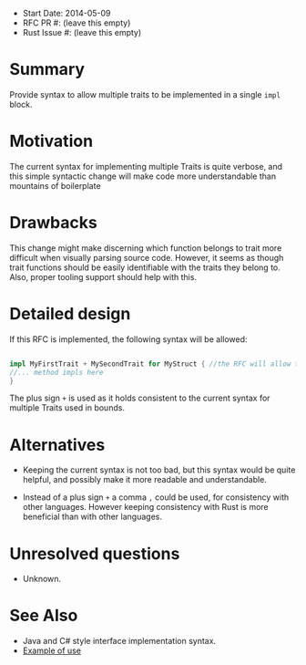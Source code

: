 - Start Date: 2014-05-09
- RFC PR #: (leave this empty)
- Rust Issue #: (leave this empty)

# Summary

Provide syntax to allow multiple traits to be implemented in a single `impl` block.

# Motivation

The current syntax for implementing multiple Traits is quite verbose, and this simple syntactic change will make code more understandable than mountains of boilerplate

# Drawbacks

This change might make discerning which function belongs to trait more difficult when visually parsing source code. However, it seems as though trait functions should be easily identifiable with the traits they belong to. Also, proper tooling support should help with this.

# Detailed design

If this RFC is implemented, the following syntax will be allowed:

```rust

impl MyFirstTrait + MySecondTrait for MyStruct { //the RFC will allow this 
//... method impls here
}
```

The plus sign `+` is used as it holds consistent to the current syntax for multiple Traits used in bounds.

# Alternatives

* Keeping the current syntax is not too bad, but this syntax would be quite helpful, and possibly make it more readable and understandable.

* Instead of a plus sign `+` a comma `,` could be used, for consistency with other languages. However keeping consistency with Rust is more beneficial than with other languages.

# Unresolved questions

* Unknown.


# See Also

* Java and C# style interface implementation syntax.
* [Example of use](https://gist.github.com/sinistersnare/b656e39480372606edb5)